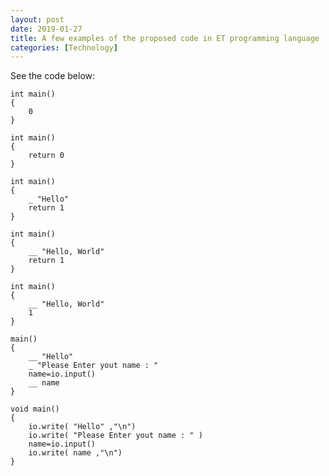 ```yaml
---
layout: post
date: 2019-01-27
title: A few examples of the proposed code in ET programming language
categories: [Technology]
---
```


See the code below:


```
int main()
{
	0
}
```


```
int main()
{
	return 0
}
```

```
int main()
{
	_ "Hello"
	return 1
}
```

```
int main()
{
	__ "Hello, World"
	return 1
}
```

```
int main()
{
	__ "Hello, World"
	1
}
```


```
main()
{
	__ "Hello"
	_ "Please Enter yout name : "
	name=io.input()
	__ name
}
```

```
void main()
{
	io.write( "Hello" ,"\n")
	io.write( "Please Enter yout name : " )
	name=io.input()
	io.write( name ,"\n")
}
```
